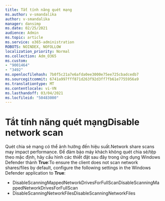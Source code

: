 ```yaml
---
title: Tắt tính năng quét mạng
ms.author: v-smandalika
author: v-smandalika
manager: dansimp
ms.date: 02/25/2021
audience: Admin
ms.topic: article
ms.service: o365-administration
ROBOTS: NOINDEX, NOFOLLOW
localization_priority: Normal
ms.collection: Adm_O365
ms.custom:
- "9001464"
- "3492"
ms.openlocfilehash: 7b0f5c21a7e6afda0ee3000e75ee725cbadcedb7
ms.sourcegitcommit: 6741a997fff871d263f92d3ff7fb61e7755956a9
ms.translationtype: MT
ms.contentlocale: vi-VN
ms.lasthandoff: 03/04/2021
ms.locfileid: "50483000"
---
```

# <a name="disable-network-scan"></a><span data-ttu-id="397a0-102">Tắt tính năng quét mạng</span><span class="sxs-lookup"><span data-stu-id="397a0-102">Disable network scan</span></span>

<span data-ttu-id="397a0-103">Quét chia sẻ mạng có thể ảnh hưởng đến hiệu suất.</span><span class="sxs-lookup"><span data-stu-id="397a0-103">Network share scans may impact performance.</span></span>  <span data-ttu-id="397a0-104">Để đảm bảo máy khách không quét chia sẻ/tệp theo mặc định, hãy cấu hình các thiết đặt sau đây trong ứng dụng Windows Defender thành **True**:</span><span class="sxs-lookup"><span data-stu-id="397a0-104">To ensure the client does not scan network shares/files by default, configure the following settings in the Windows Defender application to **True**:</span></span>

- <span data-ttu-id="397a0-105">DisableScanningMappedNetworkDrivesForFullScan</span><span class="sxs-lookup"><span data-stu-id="397a0-105">DisableScanningMappedNetworkDrivesForFullScan</span></span>
- <span data-ttu-id="397a0-106">DisableScanningNetworkFiles</span><span class="sxs-lookup"><span data-stu-id="397a0-106">DisableScanningNetworkFiles</span></span>